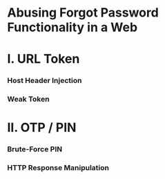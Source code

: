 # Abusing Forgot Password Functionality in a Web

# I. URL Token
### Host Header Injection
### Weak Token
# II. OTP / PIN
### Brute-Force PIN
### HTTP Response Manipulation
